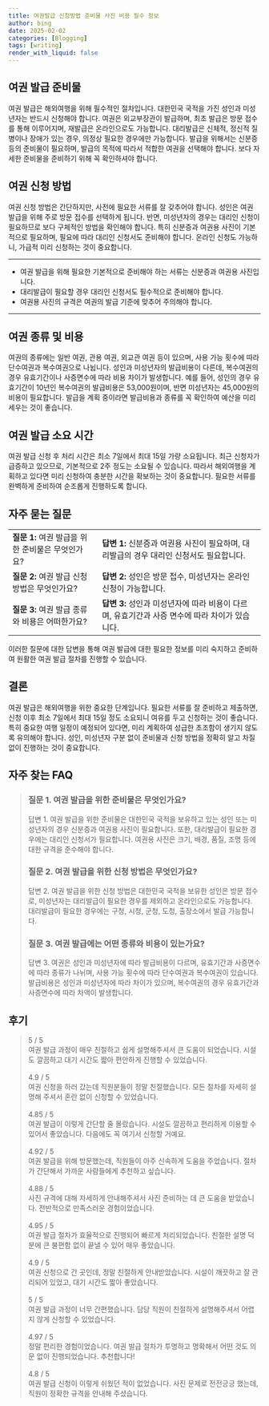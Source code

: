 ```yaml
---
title: 여권발급 신청방법 준비물 사진 비용 필수 정보
author: bing
date: 2025-02-02
categories: [Blogging]
tags: [writing]
render_with_liquid: false
---
```



<h2 id='여권_발급_준비물'>여권 발급 준비물</h2>

<p>여권 발급은 해외여행을 위해 필수적인 절차입니다. 대한민국 국적을 가진 성인과 미성년자는 반드시 신청해야 합니다. 여권은 외교부장관이 발급하며, 최초 발급은 방문 접수를 통해 이루어지며, 재발급은 온라인으로도 가능합니다. 대리발급은 신체적, 정신적 질병이나 장애가 있는 경우, 의정상 필요한 경우에만 가능합니다. 발급을 위해서는 신분증 등의 준비물이 필요하며, 발급의 목적에 따라서 적합한 여권을 선택해야 합니다. 보다 자세한 준비물을 준비하기 위해 꼭 확인하셔야 합니다.</p>

<h2 id='여권_신청_방법'>여권 신청 방법</h2>

<p>여권 신청 방법은 간단하지만, 사전에 필요한 서류를 잘 갖추어야 합니다. 성인은 여권 발급을 위해 주로 방문 접수를 선택하게 됩니다. 반면, 미성년자의 경우는 대리인 신청이 필요하므로 보다 구체적인 방법을 확인해야 합니다. 특히 신분증과 여권용 사진이 기본적으로 필요하며, 필요에 따라 대리인 신청서도 준비해야 합니다. 온라인 신청도 가능하니, 가급적 미리 신청하는 것이 중요합니다.</p>

<hr />

<ul>
    <li>여권 발급을 위해 필요한 기본적으로 준비해야 하는 서류는 신분증과 여권용 사진입니다.</li>
    <li>대리발급이 필요할 경우 대리인 신청서도 필수적으로 준비해야 합니다.</li>
    <li>여권용 사진의 규격은 여권의 발급 기준에 맞추어 주의해야 합니다.</li>
</ul>

<hr />

<h2 id='여권_종류_및_비용'>여권 종류 및 비용</h2>

<p>여권의 종류에는 일반 여권, 관용 여권, 외교관 여권 등이 있으며, 사용 가능 횟수에 따라 단수여권과 복수여권으로 나뉩니다. 성인과 미성년자의 발급비용이 다른데, 복수여권의 경우 유효기간이나 사증면수에 따라 비용 차이가 발생합니다. 예를 들어, 성인의 경우 유효기간이 10년인 복수여권의 발급비용은 53,000원이며, 반면 미성년자는 45,000원의 비용이 필요합니다. 발급을 계획 중이라면 발급비용과 종류를 꼭 확인하여 예산을 미리 세우는 것이 좋습니다.</p>

<h2 id='여권_발급_소요시간'>여권 발급 소요 시간</h2>

<p>여권 발급 신청 후 처리 시간은 최소 7일에서 최대 15일 가량 소요됩니다. 최근 신청자가 급증하고 있으므로, 기본적으로 2주 정도는 소요될 수 있습니다. 따라서 해외여행을 계획하고 있다면 미리 신청하여 충분한 시간을 확보하는 것이 중요합니다. 필요한 서류를 완벽하게 준비하여 순조롭게 진행하도록 합니다.</p>

<h2 id='자주_묻는_질문'>자주 묻는 질문</h2>

<table>
    <tr>
        <td><b>질문 1:</b> 여권 발급을 위한 준비물은 무엇인가요?</td>
        <td><b>답변 1:</b> 신분증과 여권용 사진이 필요하며, 대리발급의 경우 대리인 신청서도 필요합니다.</td>
    </tr>
    <tr>
        <td><b>질문 2:</b> 여권 발급 신청 방법은 무엇인가요?</td>
        <td><b>답변 2:</b> 성인은 방문 접수, 미성년자는 온라인 신청이 가능합니다.</td>
    </tr>
    <tr>
        <td><b>질문 3:</b> 여권 발급 종류와 비용은 어떠한가요?</td>
        <td><b>답변 3:</b> 성인과 미성년자에 따라 비용이 다르며, 유효기간과 사증 면수에 따라 차이가 있습니다.</td>
    </tr>
</table>

<p>이러한 질문에 대한 답변을 통해 여권 발급에 대한 필요한 정보를 미리 숙지하고 준비하여 원활한 여권 발급 절차를 진행할 수 있습니다.</p>

<h2 id='결론'>결론</h2>

<p>여권 발급은 해외여행을 위한 중요한 단계입니다. 필요한 서류를 잘 준비하고 제출하면, 신청 이후 최소 7일에서 최대 15일 정도 소요되니 여유를 두고 신청하는 것이 좋습니다. 특히 중요한 여행 일정이 예정되어 있다면, 미리 계획하여 성급한 초조함이 생기지 않도록 유의해야 합니다. 성인, 미성년자 구분 없이 준비물과 신청 방법을 정확히 알고 차질 없이 진행하는 것이 중요합니다.</p>


<h2 id='자주_찾는_FAQ'>자주 찾는 FAQ</h2>
<div itemscope="" itemtype="https://schema.org/FAQPage"> 
<blockquote> 
<div itemscope="" itemprop="mainEntity" itemtype="https://schema.org/Question"> 
<h3 itemprop="name">질문 1. 여권 발급을 위한 준비물은 무엇인가요?</h3> 
<div itemscope="" itemprop="acceptedAnswer" itemtype="https://schema.org/Answer"> 
<span itemprop="text"> 
<p>답변 1. 여권 발급을 위한 준비물은 대한민국 국적을 보유하고 있는 성인 또는 미성년자의 경우 신분증과 여권용 사진이 필요합니다. 또한, 대리발급이 필요한 경우에는 대리인 신청서가 필요합니다. 여권용 사진은 크기, 배경, 품질, 조명 등에 대한 규격을 준수해야 합니다.</p> 
</span> 
</div> 
</div> 
<div itemscope="" itemprop="mainEntity" itemtype="https://schema.org/Question"> 
<h3 itemprop="name">질문 2. 여권 발급을 위한 신청 방법은 무엇인가요?</h3> 
<div itemscope="" itemprop="acceptedAnswer" itemtype="https://schema.org/Answer"> 
<span itemprop="text"> 
<p>답변 2. 여권 발급을 위한 신청 방법은 대한민국 국적을 보유한 성인은 방문 접수로, 미성년자는 대리발급이 필요한 경우를 제외하고 온라인으로도 가능합니다. 대리발급이 필요한 경우에는 구청, 시청, 군청, 도청, 출장소에서 발급 가능합니다.</p> 
</span> 
</div> 
</div> 
<div itemscope="" itemprop="mainEntity" itemtype="https://schema.org/Question"> 
<h3 itemprop="name">질문 3. 여권 발급에는 어떤 종류와 비용이 있는가요?</h3> 
<div itemscope="" itemprop="acceptedAnswer" itemtype="https://schema.org/Answer"> 
<span itemprop="text"> 
<p>답변 3. 여권은 성인과 미성년자에 따라 발급비용이 다르며, 유효기간과 사증면수에 따라 종류가 나뉘며, 사용 가능 횟수에 따라 단수여권과 복수여권이 있습니다. 발급비용은 성인과 미성년자에 따라 차이가 있으며, 복수여권의 경우 유효기간과 사증면수에 따라 차액이 발생합니다.</p> 
</span> 
</div> 
</div> 
</blockquote> 
</div>
<h2 id='후기'>후기</h2>
<div itemscope itemtype="https://schema.org/Product">
  <blockquote>
  <div itemprop="review" itemscope itemtype="https://schema.org/Review">
      <div itemprop="reviewRating" itemscope itemtype="https://schema.org/Rating"> <span itemprop="ratingValue">5</span> / <span itemprop="bestRating">5</span> </div>
      <span itemprop="reviewBody">여권 발급 과정이 매우 친절하고 쉽게 설명해주셔서 큰 도움이 되었습니다. 시설도 깔끔하고 대기 시간도 짧아 편안하게 진행할 수 있었습니다.</span>
  </div>
  <br>
  <div itemprop="review" itemscope itemtype="https://schema.org/Review">
      <div itemprop="reviewRating" itemscope itemtype="https://schema.org/Rating"> <span itemprop="ratingValue">4.9</span> / <span itemprop="bestRating">5</span> </div>
      <span itemprop="reviewBody">여권 신청을 하러 갔는데 직원분들이 정말 친절했습니다. 모든 절차를 자세히 설명해 주셔서 혼란 없이 신청할 수 있었습니다.</span>
  </div>
  <br>
  <div itemprop="review" itemscope itemtype="https://schema.org/Review">
      <div itemprop="reviewRating" itemscope itemtype="https://schema.org/Rating"> <span itemprop="ratingValue">4.85</span> / <span itemprop="bestRating">5</span> </div>
      <span itemprop="reviewBody">여권 발급이 이렇게 간단할 줄 몰랐습니다. 시설도 깔끔하고 편리하게 이용할 수 있어서 좋았습니다. 다음에도 꼭 여기서 신청할 거예요.</span>
  </div>
  <br>
  <div itemprop="review" itemscope itemtype="https://schema.org/Review">
      <div itemprop="reviewRating" itemscope itemtype="https://schema.org/Rating"> <span itemprop="ratingValue">4.92</span> / <span itemprop="bestRating">5</span> </div>
      <span itemprop="reviewBody">여권 발급을 위해 방문했는데, 직원들이 아주 신속하게 도움을 주었습니다. 절차가 간단해서 가까운 사람들에게 추천하고 싶습니다.</span>
  </div>
  <br>
  <div itemprop="review" itemscope itemtype="https://schema.org/Review">
      <div itemprop="reviewRating" itemscope itemtype="https://schema.org/Rating"> <span itemprop="ratingValue">4.88</span> / <span itemprop="bestRating">5</span> </div>
      <span itemprop="reviewBody">사진 규격에 대해 자세하게 안내해주셔서 사진 준비하는 데 큰 도움을 받았습니다. 전반적으로 만족스러운 경험이었습니다.</span>
  </div>
  <br>
  <div itemprop="review" itemscope itemtype="https://schema.org/Review">
      <div itemprop="reviewRating" itemscope itemtype="https://schema.org/Rating"> <span itemprop="ratingValue">4.95</span> / <span itemprop="bestRating">5</span> </div>
      <span itemprop="reviewBody">여권 발급 절차가 효율적으로 진행되어 빠르게 처리되었습니다. 친절한 설명 덕분에 큰 불편함 없이 끝낼 수 있어 매우 좋았습니다.</span>
  </div>
  <br>
  <div itemprop="review" itemscope itemtype="https://schema.org/Review">
      <div itemprop="reviewRating" itemscope itemtype="https://schema.org/Rating"> <span itemprop="ratingValue">4.9</span> / <span itemprop="bestRating">5</span> </div>
      <span itemprop="reviewBody">여권 신청으로 간 곳인데, 정말 친절하게 안내받았습니다. 시설이 깨끗하고 잘 관리되어 있었고, 대기 시간도 짧아 좋았습니다.</span>
  </div>
  <br>
  <div itemprop="review" itemscope itemtype="https://schema.org/Review">
      <div itemprop="reviewRating" itemscope itemtype="https://schema.org/Rating"> <span itemprop="ratingValue">5</span> / <span itemprop="bestRating">5</span> </div>
      <span itemprop="reviewBody">여권 발급 과정이 너무 간편했습니다. 담당 직원이 친절하게 설명해주셔서 어렵지 않게 신청할 수 있었습니다.</span>
  </div>
  <br>
  <div itemprop="review" itemscope itemtype="https://schema.org/Review">
      <div itemprop="reviewRating" itemscope itemtype="https://schema.org/Rating"> <span itemprop="ratingValue">4.97</span> / <span itemprop="bestRating">5</span> </div>
      <span itemprop="reviewBody">정말 편리한 경험이었습니다. 여권 발급 절차가 투명하고 명확해서 어떤 것도 의문 없이 진행되었습니다. 추천합니다!</span>
  </div>
  <br>
  <div itemprop="review" itemscope itemtype="https://schema.org/Review">
      <div itemprop="reviewRating" itemscope itemtype="https://schema.org/Rating"> <span itemprop="ratingValue">4.8</span> / <span itemprop="bestRating">5</span> </div>
      <span itemprop="reviewBody">여권 발급 신청이 이렇게 쉬웠던 적이 없었습니다. 사진 문제로 전전긍긍 했는데, 직원이 정확한 규격을 안내해 주셨습니다.</span>
  </div>
  </blockquote>
</div>
